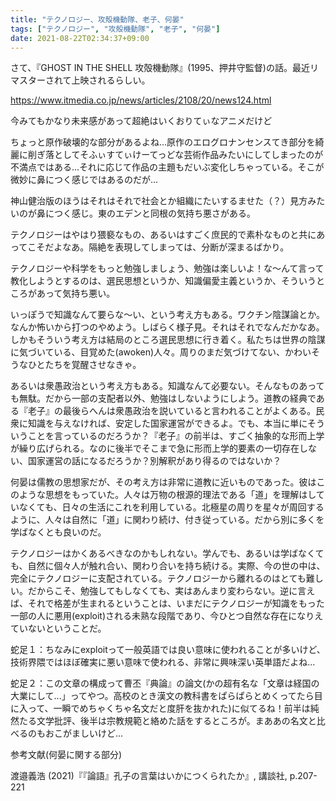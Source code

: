 ```yaml
---
title: "テクノロジー、攻殻機動隊、老子、何晏"
tags: ["テクノロジー", "攻殻機動隊", "老子", "何晏"]
date: 2021-08-22T02:34:37+09:00
---
```


さて、『GHOST IN THE SHELL 攻殻機動隊』(1995、押井守監督)の話。最近リマスターされて上映されるらしい。

https://www.itmedia.co.jp/news/articles/2108/20/news124.html

今みてもかなり未来感があって超絶はいくおりてぃなアニメだけど

ちょっと原作破壊的な部分があるよね...原作のエログロナンセンスてき部分を綺麗に削ぎ落としてそふぃすてぃけーてっどな芸術作品みたいにしてしまったのが不満点ではある...それに応じて作品の主題もだいぶ変化しちゃっている。そこが微妙に鼻につく感じではあるのだが...

神山健治版のほうはそれはそれで社会とか組織にたいするませた（？）見方みたいのが鼻につく感じ。東のエデンと同根の気持ち悪さがある。

テクノロジーはやはり猥褻なもの、あるいはすごく庶民的で素朴なものと共にあってこそだよなあ。隔絶を表現してしまっては、分断が深まるばかり。

テクノロジーや科学をもっと勉強しましょう、勉強は楽しいよ！な〜んて言って教化しようとするのは、選民思想というか、知識偏愛主義というか、そういうところがあって気持ち悪い。

いっぽうで知識なんて要らな〜い、という考え方もある。ワクチン陰謀論とか。なんか怖いから打つのやめよう。しばらく様子見。それはそれでなんだかなあ。しかもそういう考え方は結局のところ選民思想に行き着く。私たちは世界の陰謀に気づいている、目覚めた(awoken)人々。周りのまだ気づけてない、かわいそうなひとたちを覚醒させなきゃ。

あるいは衆愚政治という考え方もある。知識なんて必要ない。そんなものあっても無駄。だから一部の支配者以外、勉強はしないようにしよう。道教の経典である『老子』の最後らへんは衆愚政治を説いていると言われることがよくある。民衆に知識を与えなければ、安定した国家運営ができるよ。でも、本当に単にそういうことを言っているのだろうか？『老子』の前半は、すごく抽象的な形而上学が繰り広げられる。なのに後半でそこまで急に形而上学的要素の一切存在しない、国家運営の話になるだろうか？別解釈があり得るのではないか？

何晏は儒教の思想家だが、その考え方は非常に道教に近いものであった。彼はこのような思想をもっていた。人々は万物の根源的理法である「道」を理解はしていなくても、日々の生活にこれを利用している。北極星の周りを星々が周回するように、人々は自然に「道」に関わり続け、付き従っている。だから別に多くを学ばなくとも良いのだ。

テクノロジーはかくあるべきなのかもしれない。学んでも、あるいは学ばなくても、自然に個々人が触れ合い、関わり合いを持ち続ける。実際、今の世の中は、完全にテクノロジーに支配されている。テクノロジーから離れるのはとても難しい。だからこそ、勉強してもしなくても、実はあんまり変わらない。逆に言えば、それで格差が生まれるということは、いまだにテクノロジーが知識をもった一部の人に悪用(exploit)される未熟な段階であり、今ひとつ自然な存在になりえていないということだ。

蛇足１：ちなみにexploitって一般英語では良い意味に使われることが多いけど、技術界隈ではほぼ確実に悪い意味で使われる、非常に興味深い英単語だよね...

蛇足２：この文章の構成って曹丕『典論』の論文(かの超有名な「文章は経国の大業にして...」ってやつ。高校のとき漢文の教科書をぱらぱらとめくってたら目に入って、一瞬でめちゃくちゃ名文だと度肝を抜かれた)に似てるね！前半は純然たる文学批評、後半は宗教規範と絡めた話をするところが。まああの名文と比べるのもおこがましいけど...

参考文献(何晏に関する部分)

渡邉義浩 (2021)『『論語』孔子の言葉はいかにつくられたか』, 講談社, p.207-221